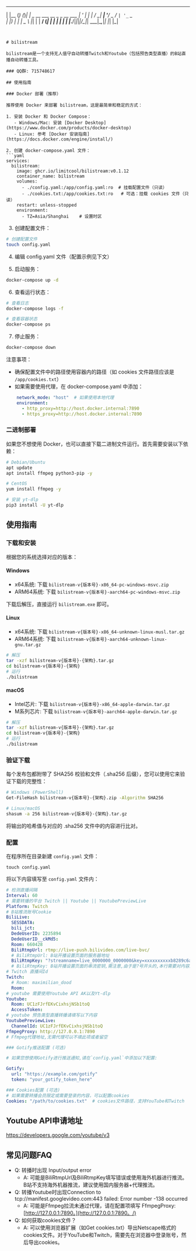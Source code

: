  _     _ _ _     _
| |__ (_) (_)___| |_ _ __ ___  __ _ _ __ ___
| '_ \| | | / __| __| '__/ _ \/ _` | '_ ` _ \
| |_) | | | \__ \ |_| | |  __/ (_| | | | | | |
|_.__/|_|_|_|___/\__|_|  \___|\__,_|_| |_| |_|
```


# bilistream

bilistream是一个支持无人值守自动转播Twitch和Youtube（包括预告类型直播）的B站直播自动转播工具。

### QQ群: 715748617

## 使用指南

### Docker 部署（推荐）

推荐使用 Docker 来部署 bilistream，这是最简单和稳定的方式：

1. 安装 Docker 和 Docker Compose：
   - Windows/Mac: 安装 [Docker Desktop](https://www.docker.com/products/docker-desktop)
   - Linux: 参考 [Docker 安装指南](https://docs.docker.com/engine/install/)

2. 创建 docker-compose.yaml 文件：
```yaml
services:
  bilistream:
    image: ghcr.io/limitcool/bilistream:v0.1.12
    container_name: bilistream
    volumes:
      - ./config.yaml:/app/config.yaml:ro  # 挂载配置文件（只读）
      - ./cookies.txt:/app/cookies.txt:ro   # 可选：挂载 cookies 文件（只读）
    restart: unless-stopped
    environment:
      - TZ=Asia/Shanghai    # 设置时区
```

3. 创建配置文件：
```bash
# 创建配置文件
touch config.yaml
```

4. 编辑 config.yaml 文件（配置示例见下文）

5. 启动服务：
```bash
docker-compose up -d
```

6. 查看运行状态：
```bash
# 查看日志
docker-compose logs -f

# 查看容器状态
docker-compose ps
```

7. 停止服务：
```bash
docker-compose down
```

注意事项：
- 确保配置文件中的路径使用容器内的路径（如 cookies 文件路径应该是 `/app/cookies.txt`）
- 如果需要使用代理，在 docker-compose.yaml 中添加：
```yaml
    network_mode: "host"  # 如果使用本地代理
    environment:
      - http_proxy=http://host.docker.internal:7890
      - https_proxy=http://host.docker.internal:7890
```

### 二进制部署

如果您不想使用 Docker，也可以直接下载二进制文件运行。首先需要安装以下依赖：

```bash
# Debian/Ubuntu
apt update
apt install ffmpeg python3-pip -y

# CentOS
yum install ffmpeg -y

# 安装 yt-dlp
pip3 install -U yt-dlp
```

## 使用指南

### 下载和安装

根据您的系统选择对应的版本：

#### Windows
- x64系统: 下载 `bilistream-v{版本号}-x86_64-pc-windows-msvc.zip`
- ARM64系统: 下载 `bilistream-v{版本号}-aarch64-pc-windows-msvc.zip`

下载后解压，直接运行 `bilistream.exe` 即可。

#### Linux
- x64系统: 下载 `bilistream-v{版本号}-x86_64-unknown-linux-musl.tar.gz`
- ARM64系统: 下载 `bilistream-v{版本号}-aarch64-unknown-linux-gnu.tar.gz`

```bash
# 解压
tar -xzf bilistream-v{版本号}-{架构}.tar.gz
cd bilistream-v{版本号}-{架构}
# 运行
./bilistream
```

#### macOS
- Intel芯片: 下载 `bilistream-v{版本号}-x86_64-apple-darwin.tar.gz`
- M系列芯片: 下载 `bilistream-v{版本号}-aarch64-apple-darwin.tar.gz`

```bash
# 解压
tar -xzf bilistream-v{版本号}-{架构}.tar.gz
cd bilistream-v{版本号}-{架构}
# 运行
./bilistream
```

### 验证下载

每个发布包都附带了 SHA256 校验和文件（.sha256 后缀），您可以使用它来验证下载的完整性：

```bash
# Windows (PowerShell)
Get-FileHash bilistream-v{版本号}-{架构}.zip -Algorithm SHA256

# Linux/macOS
shasum -a 256 bilistream-v{版本号}-{架构}.tar.gz
```

将输出的哈希值与对应的 .sha256 文件中的内容进行比对。

### 配置

在程序所在目录新建 `config.yaml` 文件：

```
touch config.yaml
```

将以下内容填写至 `config.yaml` 文件内：


``` yaml
# 检测直播间隔
Interval: 60
# 需要转播的平台 Twitch || Youtube || YoutubePreviewLive
Platform: Twitch
# B站推流账号Cookie
BiliLive:
  SESSDATA:
  bili_jct:
  DedeUserID: 2235894
  DedeUserID__ckMd5:
  Room: 660428
  BiliRtmpUrl: rtmp://live-push.bilivideo.com/live-bvc/
  # BiliRtmpUrl: B站开播设置页面的服务器地址
  BiliRtmpKey: "?streamname=live_0000000_0000000&key=xxxxxxxxxxb8289c6acc97xxxxxxxxx&schedule=rtmp&pflag=1"
  # BiliRtmpKey: B站开播设置页面的串流密钥,需注意,由于是?号开头的,本行需要对内容加双引号
# Twitch 直播间Id
Twitch:
  # Room: maximilian_dood
  Room:
# youtube 需要使用Youtube API AK以及Yt-dlp
Youtube:
  Room: UC1zFJrfEKvCixhsjNSb1toQ
  AccessToken:
# youtube 预告类型直播转播请填写以下内容
YoutubePreviewLive:
  ChannelId: UC1zFJrfEKvCixhsjNSb1toQ
FfmpegProxy: http://127.0.0.1:7890
# Ffmpeg代理地址,无需代理可以不填此项或者留空

### Gotify推送配置 (可选)

# 如果您想使用Gotify进行推送通知,请在`config.yaml`中添加以下配置:

Gotify:
  url: "https://example.com/gotify"
  token: "your_gotify_token_here"

### Cookies配置 (可选)
# 如果需要转播会员限定或需要登录的内容，可以配置cookies
Cookies: "/path/to/cookies.txt"  # cookies文件路径，支持YouTube和Twitch
```

## Youtube API申请地址

https://developers.google.com/youtube/v3

## 常见问题FAQ

- Q: 转播时出现 Input/output error
  - A: 可能是BiliRtmpUrl及BiliRtmpKey填写错误或使用海外机器进行推流。B站不支持海外机器推流，建议使用国内服务器+代理推流。
- Q: 转播Youtube时出现Connection to tcp://manifest.googlevideo.com:443 failed: Error number -138 occurred
  - A: 可能是Ffmpeg拉流未通过代理，请在配置项填写 FfmpegProxy: [http://127.0.0.1:7890。](http://127.0.0.1:7890。/)
- Q: 如何获取cookies文件？
  - A: 可以使用浏览器扩展（如Get cookies.txt）导出Netscape格式的cookies文件。对于YouTube和Twitch，需要先在浏览器中登录账号，然后导出cookies。

